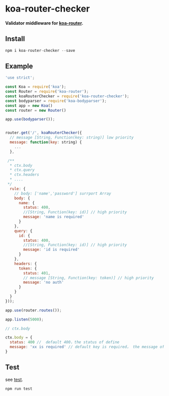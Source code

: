 # koa-router-checker

#### Validator middleware for [koa-router](https://github.com/koajs/router).

## Install

```js
npm i koa-router-checker --save
```

## Example

```js
'use strict';

const Koa = require('koa');
const Router = require('koa-router');
const koaRouterChecker = require('koa-router-checker');
const bodyparser = require('koa-bodyparser');
const app = new Koa()
const router = new Router()

app.use(bodyparser());


router.get('/', koaRouterChecker({
  // message [String, Function(key: string)] low priority
  message: function(key: string) {
    ...
  },

 /**
  * ctx.body
  * ctx.query
  * ctx.headers
  * ....
 */
  rule: {
    // body: ['name','password'] surrport Array
    body: {
      name: {
        status: 400,
        //[String, Function(key: id)] // high priority
        message: 'name is required'
      }
    },
    query: {
      id: {
        status: 400,
        //[String, Function(key: id)] // high priority
        message: 'id is required'
      }
    },
    headers: {
      token: {
        status: 401,
        // message [String, Function(key: token)] // high priority
        message: 'no auth'
      }
    }
  }
}));

app.use(router.routes());

app.listen(5000);
```

```js
// ctx.body

ctx.body = {
  status: 400 //  default 400，the status of define
  message: 'xx is required' // default key is required， the message of define
}

```

## Test

see [test](https://github.com/zhangjialegh/koa-router-checker/blob/master/test/middleware.test.js).

```js
npm run test
```

